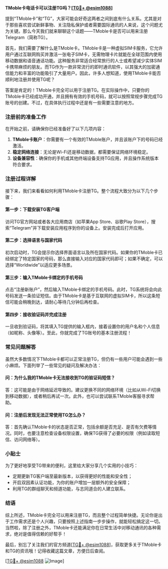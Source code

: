 **TMoble卡电话卡可以注册TG吗？[[TG💪+ @esim1088](https://t.me/s/esim1088)]**

提到“TMoble卡”和“TG”，大家可能会好奇这两者之间到底有什么关系。尤其是对于那些喜欢尝试新鲜事物、关注隐私保护或者需要国际通讯的人来说，这个问题尤为关键。那么今天我们就来聊聊这个话题——TMoble卡是否可以用来注册Telegram（简称TG）。

首先，我们需要了解什么是TMoble卡。TMoble卡是一种虚拟SIM卡服务，它允许用户通过互联网购买并激活一张电子SIM卡，无需物理卡片就能在全球范围内使用移动数据和语音通话功能。这种服务非常适合经常旅行的人士或希望减少实体SIM卡携带麻烦的朋友。而TG作为一款非常流行的即时通讯软件，以其强大的加密通信能力和丰富的功能吸引了大量用户。因此，许多人想知道，使用TMoble卡能否顺利地注册并使用TG呢？

答案是肯定的！TMoble卡完全可以用于注册TG。在实际操作中，只要你的TMoble卡已经成功开通，并且拥有有效的手机号码，就可以按照常规步骤完成TG账号的创建。不过，在具体执行过程中还是有一些需要注意的地方。

### **注册前的准备工作**
在开始之前，请确保你已经准备好了以下几项内容：
1. **TMoble卡账户**：你需要有一个有效的TMoble账户，并且该账户下的号码已经激活。
2. **稳定网络连接**：无论是Wi-Fi还是移动数据，都需要保证网络环境稳定。
3. **设备兼容性**：确保你的手机或其他终端设备支持TG应用，并且操作系统版本符合要求。

### **注册过程详解**
接下来，我们来看看如何利用TMoble卡注册TG。整个流程大致分为以下几个步骤：

#### **第一步：下载安装TG客户端**
访问TG官方网站或者各大应用商店（如苹果App Store、谷歌Play Store），搜索“Telegram”并下载安装应用程序到你的设备上。安装完成后打开应用。

#### **第二步：选择语言与国家代码**
初次启动时，TG会提示你选择界面语言以及所在国家代码。如果你的TMoble卡已经绑定了特定国家的号码，那么直接输入对应的国家代码即可；如果不确定，可以选择“Worldwide”以适应更多场景。

#### **第三步：输入TMoble卡绑定的手机号码**
点击“注册新账户”，然后输入TMoble卡绑定的手机号码。此时，TG系统将会向此号码发送一条验证短信。由于TMoble卡是基于互联网的虚拟SIM卡，所以这条短信可能会稍晚到达，请耐心等待几分钟后再检查。

#### **第四步：接收验证码并完成注册**
一旦收到验证码，将其填入TG提供的输入框内，接着设置你的用户名和个人信息（如昵称、头像等）。至此，你就完成了TG账号的基本注册流程！

### **常见问题解答**
虽然大多数情况下TMoble卡都可以正常注册TG，但仍有一些用户可能会遇到一些小麻烦。下面列举了一些常见的疑问及解决办法：

#### **问：为什么我的TMoble卡无法接收到TG的验证码短信？**
答：这可能是由于网络延迟导致的。建议更换不同的网络环境（比如从Wi-Fi切换到移动数据），或者稍后再试一次。此外，也可以尝试联系TMoble客服寻求帮助。

#### **问：注册后发现无法正常使用TG怎么办？**
答：首先确认TMoble卡的状态是否正常，包括余额是否充足、是否有欠费等情况。同时，也要注意检查设备权限设置，确保TG获得了必要的权限（例如读取短信、访问网络等）。

### **小贴士**
为了更好地享受TG带来的便利，这里给大家分享几个实用的小技巧：
- 定期更新TG客户端至最新版本，以获得更好的性能和安全性；
- 开启双因素认证功能，为你的账户增加一层额外的安全保障；
- 利用TG的群组聊天和频道功能，与志同道合的人建立联系。

### **结语**
综上所述，TMoble卡完全可以用来注册TG，而且整个过程简单快捷。无论你是出于工作需求还是个人兴趣，只要按照上述指南一步步操作，就能轻松搞定这一切。当然啦，除了注册之外，TMoble卡还能满足你在日常生活中对移动通讯的各种需求，绝对是值得信赖的好帮手！

最后，别忘了关注我们的官方频道[[TG💪+ @esim1088](https://t.me/s/esim1088)]，获取更多关于TMoble卡和TG的资讯哦！记得收藏这篇文章，方便日后查阅。

[[TG💪+ @esim1088](https://t.me/s/esim1088) ![Image](https://i.postimg.cc/4NQfJmqS/Snipaste-2025-05-13-00-14-12.png)]